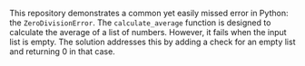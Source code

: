 This repository demonstrates a common yet easily missed error in Python: the `ZeroDivisionError`. The `calculate_average` function is designed to calculate the average of a list of numbers. However, it fails when the input list is empty. The solution addresses this by adding a check for an empty list and returning 0 in that case.
